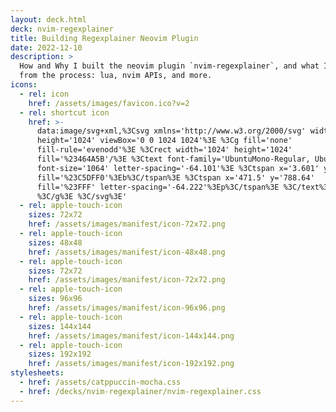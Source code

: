 ```yaml
---
layout: deck.html
deck: nvim-regexplainer
title: Building Regexplainer Neovim Plugin
date: 2022-12-10
description: >
  How and Why I built the neovim plugin `nvim-regexplainer`, and what I learned
  from the process: lua, nvim APIs, and more.
icons:
  - rel: icon
    href: /assets/images/favicon.ico?v=2
  - rel: shortcut icon
    href: >-
      data:image/svg+xml,%3Csvg xmlns='http://www.w3.org/2000/svg' width='1024' 
      height='1024' viewBox='0 0 1024 1024'%3E %3Cg fill='none' 
      fill-rule='evenodd'%3E %3Crect width='1024' height='1024' 
      fill='%23464A5B'/%3E %3Ctext font-family='UbuntuMono-Regular, Ubuntu Mono' 
      font-size='1064' letter-spacing='-64.101'%3E %3Ctspan x='3.601' y='788.64' 
      fill='%23C5DFF0'%3Eb%3C/tspan%3E %3Ctspan x='471.5' y='788.64' 
      fill='%23FFF' letter-spacing='-64.222'%3Ep%3C/tspan%3E %3C/text%3E 
      %3C/g%3E %3C/svg%3E'
  - rel: apple-touch-icon
    sizes: 72x72
    href: /assets/images/manifest/icon-72x72.png
  - rel: apple-touch-icon
    sizes: 48x48
    href: /assets/images/manifest/icon-48x48.png
  - rel: apple-touch-icon
    sizes: 72x72
    href: /assets/images/manifest/icon-72x72.png
  - rel: apple-touch-icon
    sizes: 96x96
    href: /assets/images/manifest/icon-96x96.png
  - rel: apple-touch-icon
    sizes: 144x144
    href: /assets/images/manifest/icon-144x144.png
  - rel: apple-touch-icon
    sizes: 192x192
    href: /assets/images/manifest/icon-192x192.png
stylesheets:
  - href: /assets/catppuccin-mocha.css
  - href: /decks/nvim-regexplainer/nvim-regexplainer.css
---
```


<svg id="icons">
  <defs>{% for icon in collections.icon %}
    <g id="{{ icon.fileSlug }}-icon" aria-label="{{ icon.data.title }}">{{ icon.templateContent | safe }}</g>{% endfor %}
  </defs>
</svg>
